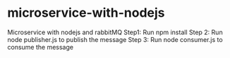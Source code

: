 # microservice-with-nodejs
Microservice with nodejs and rabbitMQ
Step1: Run npm install
Step 2: Run node publisher.js to publish the message
Step 3:  Run node consumer.js to consume the message
